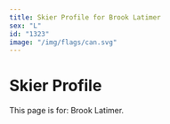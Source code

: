 ```yaml
---
title: Skier Profile for Brook Latimer
sex: "L"
id: "1323"
image: "/img/flags/can.svg" 
---
```


# Skier Profile

This page is for: Brook Latimer.
    